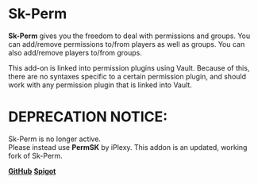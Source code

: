 # Sk-Perm

**Sk-Perm** gives you the freedom to deal with permissions and groups. You can add/remove permissions to/from players as well as groups. You can also add/remove players to/from groups.

This add-on is linked into permission plugins using Vault. Because of this, there are no syntaxes specific to a certain permission plugin, and should work with any permission plugin that is linked into Vault.

# DEPRECATION NOTICE:
Sk-Perm is no longer active.    
Please instead use **PermSK** by iPlexy. This addon is an updated, working fork of Sk-Perm.

[**GitHub**](https://github.com/iPlexy/PermSk)
[**Spigot**](https://www.spigotmc.org/resources/permsk-skript-addon.104545/)
